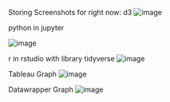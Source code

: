 Storing Screenshots for right now:
d3
![image](https://github.com/anavi16/a2-DataVis-5Ways/assets/114020191/fb3e1670-19b2-41f4-a597-e5776b4d61f3)

python in jupyter

![image](https://github.com/anavi16/a2-DataVis-5Ways/assets/114020191/e375066d-14ff-4811-acac-24c516a208f4)

r in rstudio with library tidyverse
![image](https://github.com/anavi16/a2-DataVis-5Ways/assets/114020191/8f0effbe-defe-4726-a061-dac155481e99)

Tableau Graph
![image](https://github.com/anavi16/a2-DataVis-5Ways/assets/114020191/19b61145-0814-4f98-b1c0-deb926380792)

Datawrapper Graph
![image](https://github.com/anavi16/a2-DataVis-5Ways/assets/114020191/a392f79d-47e4-426a-833c-fb37b7ce5602)

